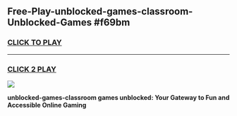 
## Free-Play-unblocked-games-classroom-Unblocked-Games #f69bm
<h3>
<a href="https://news.freeplayer.one?title=unblocked-games-classroom&ref=8M">CLICK TO PLAY</a></h3>
<hr>

<h3>
<a href="https://news.freeplayer.one?title=unblocked-games-classroom&ref=8M">CLICK 2 PLAY</a>
  
</h3>

<a href="https://news.freeplayer.one?title=unblocked-games-classroom&ref=8M"><img src="https://clearcache.store/games.png"></a>


**unblocked-games-classroom games unblocked: Your Gateway to Fun and Accessible Online Gaming**
